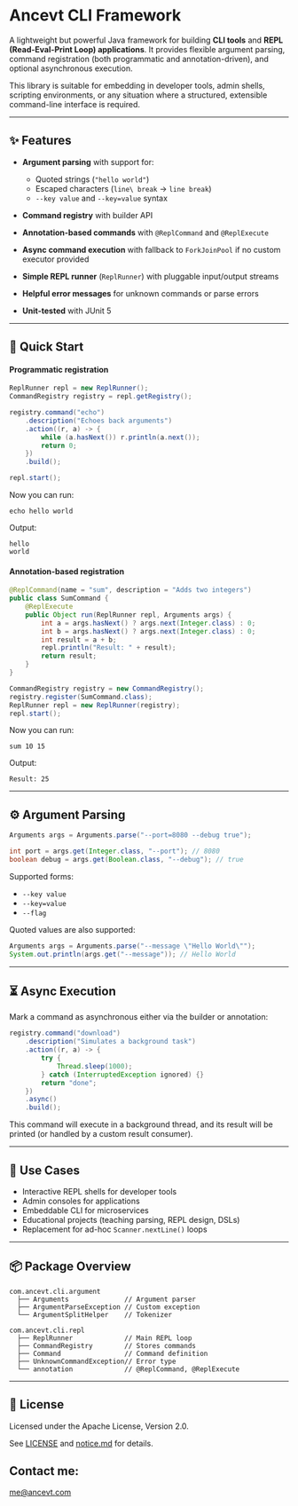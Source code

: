 # Ancevt CLI Framework

A lightweight but powerful Java framework for building **CLI tools** and **REPL (Read-Eval-Print Loop) applications**. It provides flexible argument parsing, command registration (both programmatic and annotation-driven), and optional asynchronous execution.

This library is suitable for embedding in developer tools, admin shells, scripting environments, or any situation where a structured, extensible command-line interface is required.

---

## ✨ Features

* **Argument parsing** with support for:

    * Quoted strings (`"hello world"`)
    * Escaped characters (`line\ break` → `line break`)
    * `--key value` and `--key=value` syntax
* **Command registry** with builder API
* **Annotation-based commands** with `@ReplCommand` and `@ReplExecute`
* **Async command execution** with fallback to `ForkJoinPool` if no custom executor provided
* **Simple REPL runner** (`ReplRunner`) with pluggable input/output streams
* **Helpful error messages** for unknown commands or parse errors
* **Unit-tested** with JUnit 5

---

## 🚀 Quick Start

#### Programmatic registration

```java
ReplRunner repl = new ReplRunner();
CommandRegistry registry = repl.getRegistry();

registry.command("echo")
    .description("Echoes back arguments")
    .action((r, a) -> {
        while (a.hasNext()) r.println(a.next());
        return 0;
    })
    .build();

repl.start();
```

Now you can run:

```
echo hello world
```

Output:

```
hello
world
```

#### Annotation-based registration

```java
@ReplCommand(name = "sum", description = "Adds two integers")
public class SumCommand {
    @ReplExecute
    public Object run(ReplRunner repl, Arguments args) {
        int a = args.hasNext() ? args.next(Integer.class) : 0;
        int b = args.hasNext() ? args.next(Integer.class) : 0;
        int result = a + b;
        repl.println("Result: " + result);
        return result;
    }
}

CommandRegistry registry = new CommandRegistry();
registry.register(SumCommand.class);
ReplRunner repl = new ReplRunner(registry);
repl.start();
```

Now you can run:

```
sum 10 15
```

Output:

```
Result: 25
```

---

## ⚙️ Argument Parsing

```java
Arguments args = Arguments.parse("--port=8080 --debug true");

int port = args.get(Integer.class, "--port"); // 8080
boolean debug = args.get(Boolean.class, "--debug"); // true
```

Supported forms:

* `--key value`
* `--key=value`
* `--flag`

Quoted values are also supported:

```java
Arguments args = Arguments.parse("--message \"Hello World\"");
System.out.println(args.get("--message")); // Hello World
```

---

## ⏳ Async Execution

Mark a command as asynchronous either via the builder or annotation:

```java
registry.command("download")
    .description("Simulates a background task")
    .action((r, a) -> {
        try {
            Thread.sleep(1000);
        } catch (InterruptedException ignored) {}
        return "done";
    })
    .async()
    .build();
```

This command will execute in a background thread, and its result will be printed (or handled by a custom result consumer).

---

## 🔮 Use Cases

* Interactive REPL shells for developer tools
* Admin consoles for applications
* Embeddable CLI for microservices
* Educational projects (teaching parsing, REPL design, DSLs)
* Replacement for ad-hoc `Scanner.nextLine()` loops

---

## 📦 Package Overview

```
com.ancevt.cli.argument
  ├── Arguments              // Argument parser
  ├── ArgumentParseException // Custom exception
  └── ArgumentSplitHelper    // Tokenizer

com.ancevt.cli.repl
  ├── ReplRunner             // Main REPL loop
  ├── CommandRegistry        // Stores commands
  ├── Command                // Command definition
  ├── UnknownCommandException// Error type
  └── annotation             // @ReplCommand, @ReplExecute
```

---

## 📜 License

Licensed under the Apache License, Version 2.0.

See [LICENSE](LICENSE) and [notice.md](notice.md) for details.

## Contact me:
[me@ancevt.com](mailto:me@ancevt.com())